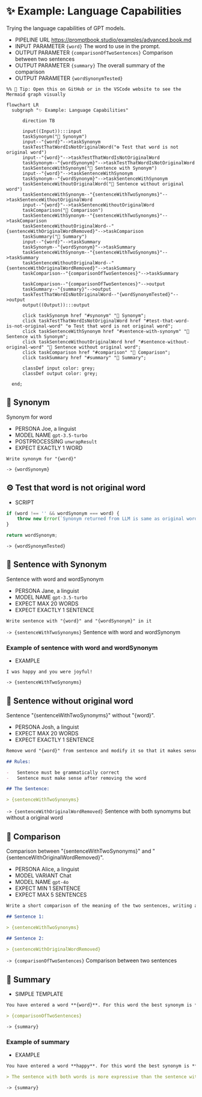 # ✨ Example: Language Capabilities

Trying the language capabilities of GPT models.

-   PIPELINE URL https://promptbook.studio/examples/advanced.book.md
-   INPUT  PARAMETER `{word}` The word to use in the prompt.
-   OUTPUT PARAMETER `{comparisonOfTwoSentences}` Comparison between two sentences
-   OUTPUT PARAMETER `{summary}` The overall summary of the comparison
-   OUTPUT PARAMETER `{wordSynonymTested}`

<!--Graph-->
<!-- ⚠️ WARNING: This code has been generated so that any manual changes will be overwritten -->

```mermaid
%% 🔮 Tip: Open this on GitHub or in the VSCode website to see the Mermaid graph visually

flowchart LR
  subgraph "✨ Example: Language Capabilities"

      direction TB

      input((Input)):::input
      taskSynonym("💬 Synonym")
      input--"{word}"-->taskSynonym
      taskTestThatWordIsNotOriginalWord("⚙ Test that word is not original word")
      input--"{word}"-->taskTestThatWordIsNotOriginalWord
      taskSynonym--"{wordSynonym}"-->taskTestThatWordIsNotOriginalWord
      taskSentenceWithSynonym("💬 Sentence with Synonym")
      input--"{word}"-->taskSentenceWithSynonym
      taskSynonym--"{wordSynonym}"-->taskSentenceWithSynonym
      taskSentenceWithoutOriginalWord("💬 Sentence without original word")
      taskSentenceWithSynonym--"{sentenceWithTwoSynonyms}"-->taskSentenceWithoutOriginalWord
      input--"{word}"-->taskSentenceWithoutOriginalWord
      taskComparison("💬 Comparison")
      taskSentenceWithSynonym--"{sentenceWithTwoSynonyms}"-->taskComparison
      taskSentenceWithoutOriginalWord--"{sentenceWithOriginalWordRemoved}"-->taskComparison
      taskSummary("🔗 Summary")
      input--"{word}"-->taskSummary
      taskSynonym--"{wordSynonym}"-->taskSummary
      taskSentenceWithSynonym--"{sentenceWithTwoSynonyms}"-->taskSummary
      taskSentenceWithoutOriginalWord--"{sentenceWithOriginalWordRemoved}"-->taskSummary
      taskComparison--"{comparisonOfTwoSentences}"-->taskSummary

      taskComparison--"{comparisonOfTwoSentences}"-->output
      taskSummary--"{summary}"-->output
      taskTestThatWordIsNotOriginalWord--"{wordSynonymTested}"-->output
      output((Output)):::output

      click taskSynonym href "#synonym" "💬 Synonym";
      click taskTestThatWordIsNotOriginalWord href "#test-that-word-is-not-original-word" "⚙ Test that word is not original word";
      click taskSentenceWithSynonym href "#sentence-with-synonym" "💬 Sentence with Synonym";
      click taskSentenceWithoutOriginalWord href "#sentence-without-original-word" "💬 Sentence without original word";
      click taskComparison href "#comparison" "💬 Comparison";
      click taskSummary href "#summary" "🔗 Summary";

      classDef input color: grey;
      classDef output color: grey;

  end;
```

<!--/Graph-->

## 💬 Synonym

Synonym for word

-   PERSONA Joe, a linguist
-   MODEL NAME `gpt-3.5-turbo`
-   POSTPROCESSING `unwrapResult`
-   EXPECT EXACTLY 1 WORD

```text
Write synonym for "{word}"
```

`-> {wordSynonym}`

## ⚙ Test that word is not original word

-   SCRIPT

```javascript
if (word !== '' && wordSynonym === word) {
    throw new Error(`Synonym returned from LLM is same as original word "${word}"`);
}

return wordSynonym;
```

`-> {wordSynonymTested}`

## 💬 Sentence with Synonym

Sentence with word and wordSynonym

-   PERSONA Jane, a linguist
-   MODEL NAME `gpt-3.5-turbo`
-   EXPECT MAX 20 WORDS
-   EXPECT EXACTLY 1 SENTENCE

```text
Write sentence with "{word}" and "{wordSynonym}" in it
```

`-> {sentenceWithTwoSynonyms}` Sentence with word and wordSynonym

### Example of sentence with word and wordSynonym

-   EXAMPLE

```text
I was happy and you were joyful!
```

`-> {sentenceWithTwoSynonyms}`

## 💬 Sentence without original word

Sentence "{sentenceWithTwoSynonyms}" without "{word}".

-   PERSONA Josh, a linguist
-   EXPECT MAX 20 WORDS
-   EXPECT EXACTLY 1 SENTENCE

```markdown
Remove word "{word}" from sentence and modify it so that it makes sense:

## Rules:

-   Sentence must be grammatically correct
-   Sentence must make sense after removing the word

## The Sentence:

> {sentenceWithTwoSynonyms}
```

`-> {sentenceWithOriginalWordRemoved}` Sentence with both synomyms but without a original word

## 💬 Comparison

Comparison between "{sentenceWithTwoSynonyms}" and "{sentenceWithOriginalWordRemoved}".

-   PERSONA Alice, a linguist
-   MODEL VARIANT Chat
-   MODEL NAME `gpt-4o`
-   EXPECT MIN 1 SENTENCE
-   EXPECT MAX 5 SENTENCES

```markdown
Write a short comparison of the meaning of the two sentences, writing a maximum of 5 sentences:

## Sentence 1:

> {sentenceWithTwoSynonyms}

## Sentence 2:

> {sentenceWithOriginalWordRemoved}
```

`-> {comparisonOfTwoSentences}` Comparison between two sentences

## 🔗 Summary

-   SIMPLE TEMPLATE

```markdown
You have entered a word **{word}**. For this word the best synonym is **{wordSynonym}**. The sentence with both words is **{sentenceWithTwoSynonyms}**. The sentence without the original word is **{sentenceWithOriginalWordRemoved}**. And the comparison between the two sentences is:

> {comparisonOfTwoSentences}
```

`-> {summary}`

### Example of summary

-   EXAMPLE

```markdown
You have entered a word **happy**. For this word the best synonym is **joyful**. The sentence with both words is **I was happy and you were joyful!**. The sentence without the original word is **I was and you were joyful!**. And the comparison between the two sentences is:

> The sentence with both words is more expressive than the sentence without the original word.
```

`-> {summary}`
